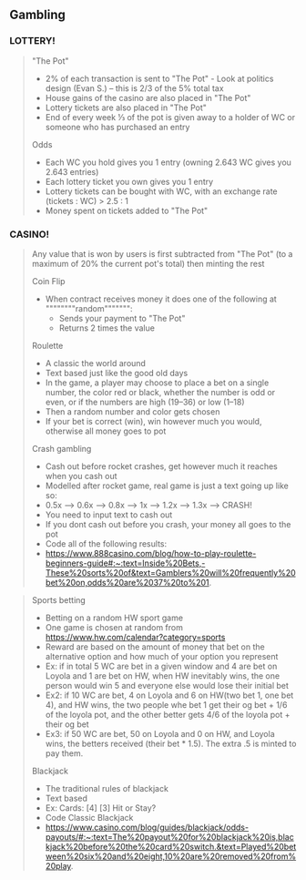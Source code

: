 ## Gambling

### LOTTERY!
> "The Pot"
> - 2% of each transaction is sent to "The Pot" - Look at politics design (Evan S.) – this is 2/3 of the 5% total tax
> - House gains of the casino are also placed in "The Pot"
> - Lottery tickets are also placed in "The Pot"
> - End of every week ⅓ of the pot is given away to a holder of WC or someone who has purchased an entry
> 
> Odds
> - Each WC you hold gives you 1 entry (owning 2.643 WC gives you 2.643 entries)
> - Each lottery ticket you own  gives you 1 entry
> - Lottery tickets can be bought with WC, with an exchange rate (tickets : WC) > 2.5 : 1
> - Money spent on tickets added to "The Pot"

### CASINO!
> Any value that is won by users is first subtracted from "The Pot" (to a maximum of 20% the current pot's total) then minting the rest
>
> Coin Flip
> - When contract receives money it does one of the following at """"""""random""""""":
>   - Sends your payment to "The Pot"
>   - Returns 2 times the value
>
> Roulette
> - A classic the world around
> - Text based just like the good old days
> - In the game, a player may choose to place a bet on a single number, the color red or black, whether the number is odd or even, or if the numbers are high (19–36) or low (1–18)
> - Then a random number and color gets chosen
> - If your bet is correct (win), win however much you would, otherwise all money goes to pot
>
> Crash gambling 
> - Cash out before rocket crashes, get however much it reaches when you cash out 
> - Modelled after rocket game, real game is just a text going up like so:
> - 0.5x --> 0.6x --> 0.8x --> 1x --> 1.2x --> 1.3x --> CRASH!
> - You need to input text to cash out
> - If you dont cash out before you crash, your money all goes to the pot
> - Code all of the following results:
> - https://www.888casino.com/blog/how-to-play-roulette-beginners-guide#:~:text=Inside%20Bets,-These%20sorts%20of&text=Gamblers%20will%20frequently%20bet%20on,odds%20are%2037%20to%201.

> 
> Sports betting 
> - Betting on a random HW sport game
> - One game is chosen at random from https://www.hw.com/calendar?category=sports
> - Reward are based on the amount of money that bet on the alternative option and how much of your option you represent
> - Ex: if in total 5 WC are bet in a given window and 4 are bet on Loyola and 1 are bet on HW, when HW inevitably wins, the one person would win 5 and everyone else would lose their initial bet 
> - Ex2: if 10 WC are bet, 4 on Loyola and 6 on HW(two bet 1, one bet 4), and HW wins, the two people whe bet 1 get their og bet + 1/6 of the loyola pot, and the other better gets 4/6 of the loyola pot + their og bet
> - Ex3: if 50 WC are bet, 50 on Loyola and 0 on HW, and Loyola wins, the betters received (their bet * 1.5). The extra .5 is minted to pay them.
> 
> Blackjack 
> - The traditional rules of blackjack
> - Text based 
> - Ex: Cards: [4] [3] Hit or Stay?
> - Code Classic Blackjack
> - https://www.casino.com/blog/guides/blackjack/odds-payouts/#:~:text=The%20payout%20for%20blackjack%20is,blackjack%20before%20the%20card%20switch.&text=Played%20between%20six%20and%20eight,10%20are%20removed%20from%20play.

